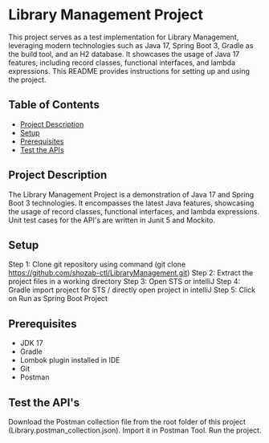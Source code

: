 # Library Management Project

This project serves as a test implementation for Library Management, leveraging modern technologies such as Java 17,
Spring Boot 3, Gradle as the build tool, and an H2 database. It showcases the usage of Java 17 features, including
record classes, functional interfaces, and lambda expressions. This README provides instructions for setting up and
using the project.

## Table of Contents

- [Project Description](#project-description)
- [Setup](#setup)
- [Prerequisites](#prerequisites)
- [Test the APIs](#testtheAPIs)

## Project Description

The Library Management Project is a demonstration of Java 17 and Spring Boot 3 technologies.
It encompasses the latest Java features, showcasing the usage of record classes, functional interfaces,
and lambda expressions. Unit test cases for the API's are written in Junit 5 and Mockito.

## Setup

Step 1: Clone git repository using command (git clone https://github.com/shozab-ctl/LibraryManagement.git)
Step 2: Extract the project files in a working directory
Step 3: Open STS or intelliJ
Step 4: Gradle import project for STS / directly open project in intelliJ
Step 5: Click on Run as Spring Boot Project

## Prerequisites

- JDK 17
- Gradle
- Lombok plugin installed in IDE
- Git
- Postman

## Test the API's

Download the Postman collection file from the root folder of this project (Library.postman_collection.json). Import it
in Postman Tool. Run the project. 




